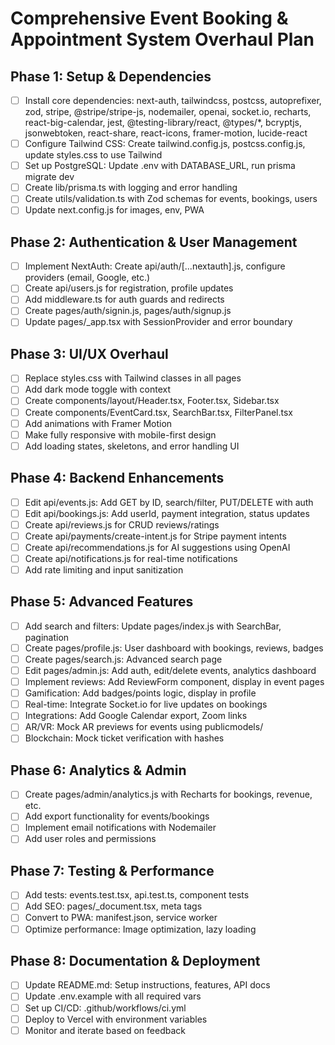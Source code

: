 # Comprehensive Event Booking & Appointment System Overhaul Plan

## Phase 1: Setup & Dependencies
- [ ] Install core dependencies: next-auth, tailwindcss, postcss, autoprefixer, zod, stripe, @stripe/stripe-js, nodemailer, openai, socket.io, recharts, react-big-calendar, jest, @testing-library/react, @types/*, bcryptjs, jsonwebtoken, react-share, react-icons, framer-motion, lucide-react
- [ ] Configure Tailwind CSS: Create tailwind.config.js, postcss.config.js, update styles.css to use Tailwind
- [ ] Set up PostgreSQL: Update .env with DATABASE_URL, run prisma migrate dev
- [ ] Create lib/prisma.ts with logging and error handling
- [ ] Create utils/validation.ts with Zod schemas for events, bookings, users
- [ ] Update next.config.js for images, env, PWA

## Phase 2: Authentication & User Management
- [ ] Implement NextAuth: Create api/auth/[...nextauth].js, configure providers (email, Google, etc.)
- [ ] Create api/users.js for registration, profile updates
- [ ] Add middleware.ts for auth guards and redirects
- [ ] Create pages/auth/signin.js, pages/auth/signup.js
- [ ] Update pages/_app.tsx with SessionProvider and error boundary

## Phase 3: UI/UX Overhaul
- [ ] Replace styles.css with Tailwind classes in all pages
- [ ] Add dark mode toggle with context
- [ ] Create components/layout/Header.tsx, Footer.tsx, Sidebar.tsx
- [ ] Create components/EventCard.tsx, SearchBar.tsx, FilterPanel.tsx
- [ ] Add animations with Framer Motion
- [ ] Make fully responsive with mobile-first design
- [ ] Add loading states, skeletons, and error handling UI

## Phase 4: Backend Enhancements
- [ ] Edit api/events.js: Add GET by ID, search/filter, PUT/DELETE with auth
- [ ] Edit api/bookings.js: Add userId, payment integration, status updates
- [ ] Create api/reviews.js for CRUD reviews/ratings
- [ ] Create api/payments/create-intent.js for Stripe payment intents
- [ ] Create api/recommendations.js for AI suggestions using OpenAI
- [ ] Create api/notifications.js for real-time notifications
- [ ] Add rate limiting and input sanitization

## Phase 5: Advanced Features
- [ ] Add search and filters: Update pages/index.js with SearchBar, pagination
- [ ] Create pages/profile.js: User dashboard with bookings, reviews, badges
- [ ] Create pages/search.js: Advanced search page
- [ ] Edit pages/admin.js: Add auth, edit/delete events, analytics dashboard
- [ ] Implement reviews: Add ReviewForm component, display in event pages
- [ ] Gamification: Add badges/points logic, display in profile
- [ ] Real-time: Integrate Socket.io for live updates on bookings
- [ ] Integrations: Add Google Calendar export, Zoom links
- [ ] AR/VR: Mock AR previews for events using publicmodels/
- [ ] Blockchain: Mock ticket verification with hashes

## Phase 6: Analytics & Admin
- [ ] Create pages/admin/analytics.js with Recharts for bookings, revenue, etc.
- [ ] Add export functionality for events/bookings
- [ ] Implement email notifications with Nodemailer
- [ ] Add user roles and permissions

## Phase 7: Testing & Performance
- [ ] Add tests: events.test.tsx, api.test.ts, component tests
- [ ] Add SEO: pages/_document.tsx, meta tags
- [ ] Convert to PWA: manifest.json, service worker
- [ ] Optimize performance: Image optimization, lazy loading

## Phase 8: Documentation & Deployment
- [ ] Update README.md: Setup instructions, features, API docs
- [ ] Update .env.example with all required vars
- [ ] Set up CI/CD: .github/workflows/ci.yml
- [ ] Deploy to Vercel with environment variables
- [ ] Monitor and iterate based on feedback
